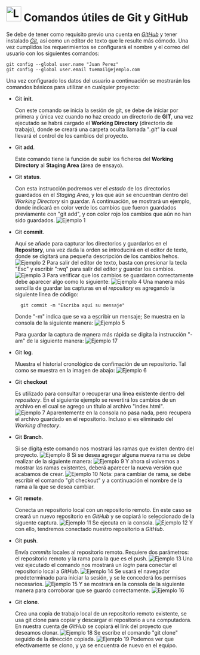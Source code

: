 # <img src="image/logo-git.png" alt="Logo Git" width="40px"> Comandos útiles de Git y GitHub

Se debe de tener como requisito previo una cuenta en *[GitHub](https://github.com/)* y tener instalado *[Git](https://git-scm.com/download/win)*, así como un editor de texto que le resulte más cómodo. Una vez cumplidos los requerimientos se configurará el nombre y el correo del usuario con los siguientes comandos:

    git config --global user.name "Juan Perez"
    git config --global user.email tuemail@ejemplo.com

Una vez configurado los datos del usuario a continuación se mostrarán los comandos básicos para utilizar en cualquier proyecto: 

* Git **init**.

    Con este comando se inicia la sesión de git, se debe de iniciar por primera y única vez cuando no haz creado un directorio de **GIT**, una vez ejecutado se habrá cargado el **Working Directory** (directorio de trabajo), donde se creará una carpeta oculta llamada "*.git*" la cual llevará el control de los cambios del proyecto.

* Git **add**.

    Este comando tiene la función de subir los ficheros del **Working Directory** al **Staging Area** (área de ensayo).

* Git **status**.
    
    Con esta instrucción podremos ver el *estado* de los directorios guardados en el *Staging Area*, y los que aún se encuentran dentro del *Working Directory* sin guardar. A continuación, se mostrará un ejemplo, donde indicará en color verde los cambios que fueron guardados previamente con "git add", y con color rojo los cambios que aún no han sido guardados. 
    ![Ejemplo 1](image/ejemplo01.png)

* Git **commit**.

    Aquí se añade para capturar los directorios y guardarlos en el **Repository**, una vez dada la orden se introducirá en el editor de texto, donde se digitará una pequeña descripción de los cambios hehos.
    ![Ejemplo 2](image/ejemplo02.png)
    Para salir del editor de texto, basta con presionar la tecla "Esc" y escribir ":wq" para salir del editor y guardar los cambios.
    ![Ejemplo 3](image/ejemplo03.png)
    Para verificar que los cambios se guardaron correctamente debe aparecer algo como lo siguiente:
    ![Ejemplo 4](image/ejemplo04.png)
    Una manera más sencilla de guardar las capturas en el *repository* es agregando la siguiente linea de código:

        git commit -m "Escriba aquí su mensaje"
    
    Donde "-m" indica que se va a escribir un mensaje; Se muestra en la consola de la siguiente manera:
    ![Ejemplo 5](image/ejemplo05.png)

    Para guardar la captura de manera más rápida se digita la instrucción "-am" de la siguiente manera:
    ![Ejemplo 17](image/ejemplo17.png)

* Git **log**.
    
    Muestra el historial cronológico de confimación de un repositorio. Tal como se muestra en la imagen de abajo:
    ![Ejemplo 6](image/ejemplo06.png)

* Git **checkout**
    
    Es utilizado para  consultar o recuperar una línea existente dentro del *repository*. En el siguiente ejemplo se revertirá los cambios de un archivo en el cual se agrego un título al archivo "index.html".
    ![Ejemplo 7](image/ejemplo07.png)
    Aparentemente en la consola no pasa nada, pero recupera el archivo guardado en el repositorio. Incluso si es eliminado del *Working directory*.
    
* Git **Branch**.

    Si se digita este comando nos mostrará las ramas que existen dentro del proyecto.
    ![Ejemplo 8](image/ejemplo08.png)
    Si se desea agregar alguna nueva rama se debe realizar de la siguiente manera:
    ![Ejemplo 9](image/ejemplo09.png)
    Y ahora si volvemos a mostrar las ramas existentes, deberá aparecer la nueva versión que acabamos de crear.
    ![Ejemplo 10](image/ejemplo10.png)
    Nota: para cambiar de rama, se debe escribir el comando "git checkout" y a continuación el nombre de la rama a la que se desea cambiar.

* Git **remote**.

    Conecta un repositorio local con un repositorio remoto. En este caso se creará un nuevo repositorio en *GitHub* y se copiará lo seleccionado de la siguente captura.
    ![Ejemplo 11](image/ejemplo11.png)
    Se ejecuta en la consola.
    ![Ejemplo 12](image/ejemplo12.png)
    Y con ello, tendremos conectado nuestro repositorio a *GitHub*.

* Git **push**.

    Envía *commits* locales al repositorio remoto. Requiere dos parámetros: el repositorio remoto y la rama para la que es el push.
    ![Ejemplo 13](image/ejemplo13.png)
    Una vez ejecutado el comando nos mostrará un *login* para conectar el repositorio local a *GitHub*.
    ![Ejemplo 14](image/ejemplo14.png)
    Se usará el navegador predeterminado para iniciar la sesión, y se le concederá los permisos necesarios.
    ![Ejemplo 15](image/ejemplo15.png)
    Y se mostrará en la consola de la siguiente manera para corroborar que se guardo correctamente.
    ![Ejemplo 16](image/ejemplo16.png)

* Git **clone**.

    Crea una copia de trabajo local de un repositorio remoto existente, se usa git clone para copiar y descargar el repositorio a una computadora.
    En nuestra cuenta de *GitHub* se copiará el link del proyecto que deseamos clonar.
    ![Ejemplo 18](image/ejemplo18.png)
    Se escribe el comando "git clone" seguido de la dirección copiada.
    ![Ejemplo 19](image/ejemplo19.png)
    Podemos ver que efectivamente se clono, y ya se encuentra de nuevo en el equipo.